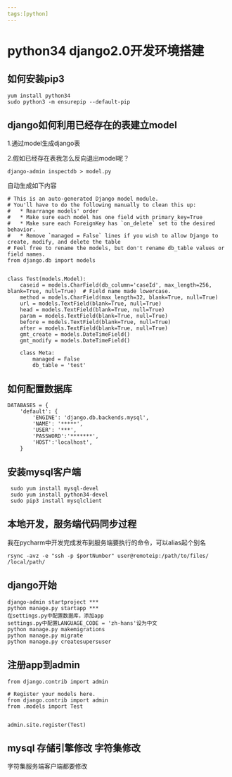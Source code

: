 ```yaml
---
tags:[python]
---
```

# python34 django2.0开发环境搭建

## 如何安装pip3
```
yum install python34
sudo python3 -m ensurepip --default-pip
```
## django如何利用已经存在的表建立model
1.通过model生成django表

2.假如已经存在表我怎么反向退出model呢？

```
django-admin inspectdb > model.py
```
自动生成如下内容
```
# This is an auto-generated Django model module.
# You'll have to do the following manually to clean this up:
#   * Rearrange models' order
#   * Make sure each model has one field with primary_key=True
#   * Make sure each ForeignKey has `on_delete` set to the desired behavior.
#   * Remove `managed = False` lines if you wish to allow Django to create, modify, and delete the table
# Feel free to rename the models, but don't rename db_table values or field names.
from django.db import models


class Test(models.Model):
    caseid = models.CharField(db_column='caseId', max_length=256, blank=True, null=True)  # Field name made lowercase.
    method = models.CharField(max_length=32, blank=True, null=True)
    url = models.TextField(blank=True, null=True)
    head = models.TextField(blank=True, null=True)
    param = models.TextField(blank=True, null=True)
    before = models.TextField(blank=True, null=True)
    after = models.TextField(blank=True, null=True)
    gmt_create = models.DateTimeField()
    gmt_modify = models.DateTimeField()

    class Meta:
        managed = False
        db_table = 'test'
```

## 如何配置数据库
```
DATABASES = {
    'default': {
        'ENGINE': 'django.db.backends.mysql',
        'NAME': '*****',
        'USER': '***',
        'PASSWORD':'*******',
        'HOST':'localhost',
    }
```

## 安装mysql客户端
```
 sudo yum install mysql-devel
 sudo yum install python34-devel
 sudo pip3 install mysqlclient
 ```
 
 ## 本地开发，服务端代码同步过程
 我在pycharm中开发完成发布到服务端要执行的命令，可以alias起个别名
 
 ```
 rsync -avz -e "ssh -p $portNumber" user@remoteip:/path/to/files/ /local/path/
 ```
 
 ## django开始
 ```
 django-admin startproject ***
 python manage.py startapp ***
 在settings.py中配置数据库，添加app
 settings.py中配置LANGUAGE_CODE = 'zh-hans'设为中文
 python manage.py makemigrations
 python manage.py migrate
 python manage.py createsupersuser
 ```

## 注册app到admin
```
from django.contrib import admin

# Register your models here.
from django.contrib import admin
from .models import Test


admin.site.register(Test)
```
## mysql 存储引擎修改 字符集修改

字符集服务端客户端都要修改





